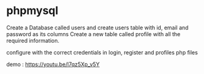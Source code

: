 # phpmysql
Create a Database called users and create users table with id, email and password as its columns
Create a new table called profile with all the required information.

configure with the correct credentials in login, register and profiles php files

demo : https://youtu.be/l7qz5Xp_v5Y
